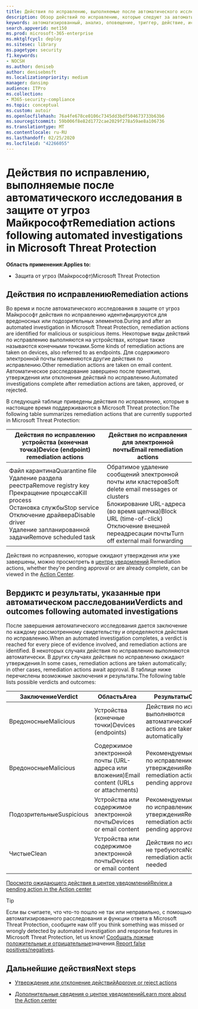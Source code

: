 ```yaml
---
title: Действия по исправлению, выполняемые после автоматического исследования в защите от угроз Майкрософт
description: Обзор действий по исправлению, которые следуют за автоматизированным расследованиям в защите от угроз Майкрософт
keywords: автоматизированный, анализ, оповещение, триггер, действие, исправление
search.appverid: met150
ms.prod: microsoft-365-enterprise
ms.mktglfcycl: deploy
ms.sitesec: library
ms.pagetype: security
f1.keywords:
- NOCSH
ms.author: deniseb
author: denisebmsft
ms.localizationpriority: medium
manager: dansimp
audience: ITPro
ms.collection:
- M365-security-compliance
ms.topic: conceptual
ms.custom: autoir
ms.openlocfilehash: 76a4fe678ce0106c7345dd3bdf504673733b63b6
ms.sourcegitcommit: 59b006f8e82d1772cae2029f278a59ae8a106736
ms.translationtype: MT
ms.contentlocale: ru-RU
ms.lasthandoff: 02/25/2020
ms.locfileid: "42266055"
---
```

# <a name="remediation-actions-following-automated-investigations-in-microsoft-threat-protection"></a><span data-ttu-id="d6f80-104">Действия по исправлению, выполняемые после автоматического исследования в защите от угроз Майкрософт</span><span class="sxs-lookup"><span data-stu-id="d6f80-104">Remediation actions following automated investigations in Microsoft Threat Protection</span></span>

<span data-ttu-id="d6f80-105">**Область применения:**</span><span class="sxs-lookup"><span data-stu-id="d6f80-105">**Applies to:**</span></span>
- <span data-ttu-id="d6f80-106">Защита от угроз (Майкрософт)</span><span class="sxs-lookup"><span data-stu-id="d6f80-106">Microsoft Threat Protection</span></span>


## <a name="remediation-actions"></a><span data-ttu-id="d6f80-107">Действия по исправлению</span><span class="sxs-lookup"><span data-stu-id="d6f80-107">Remediation actions</span></span>

<span data-ttu-id="d6f80-108">Во время и после автоматического исследования в защите от угроз Майкрософт действия по исправлению идентифицируются для вредоносных или подозрительных элементов.</span><span class="sxs-lookup"><span data-stu-id="d6f80-108">During and after an automated investigation in Microsoft Threat Protection, remediation actions are identified for malicious or suspicious items.</span></span> <span data-ttu-id="d6f80-109">Некоторые виды действий по исправлению выполняются на устройствах, которые также называются конечными точками.</span><span class="sxs-lookup"><span data-stu-id="d6f80-109">Some kinds of remediation actions are taken on devices, also referred to as endpoints.</span></span> <span data-ttu-id="d6f80-110">Для содержимого электронной почты применяются другие действия по исправлению.</span><span class="sxs-lookup"><span data-stu-id="d6f80-110">Other remediation actions are taken on email content.</span></span> <span data-ttu-id="d6f80-111">Автоматическое расследование завершено после принятия, утверждения или отклонения действий по исправлению.</span><span class="sxs-lookup"><span data-stu-id="d6f80-111">Automated investigations complete after remediation actions are taken, approved, or rejected.</span></span>

<span data-ttu-id="d6f80-112">В следующей таблице приведены действия по исправлению, которые в настоящее время поддерживаются в Microsoft Threat protection:</span><span class="sxs-lookup"><span data-stu-id="d6f80-112">The following table summarizes remediation actions that are currently supported in Microsoft Threat Protection:</span></span> 

|<span data-ttu-id="d6f80-113">Действия по исправлению устройства (конечная точка)</span><span class="sxs-lookup"><span data-stu-id="d6f80-113">Device (endpoint) remediation actions</span></span>  |<span data-ttu-id="d6f80-114">Действия по исправления для электронной почты</span><span class="sxs-lookup"><span data-stu-id="d6f80-114">Email remediation actions</span></span>  |
|---------|---------|
|<span data-ttu-id="d6f80-115">Файл карантина</span><span class="sxs-lookup"><span data-stu-id="d6f80-115">Quarantine file</span></span><br/><span data-ttu-id="d6f80-116">Удаление раздела реестра</span><span class="sxs-lookup"><span data-stu-id="d6f80-116">Remove registry key</span></span><br/><span data-ttu-id="d6f80-117">Прекращение процесса</span><span class="sxs-lookup"><span data-stu-id="d6f80-117">Kill process</span></span> <br/><span data-ttu-id="d6f80-118">Остановка службы</span><span class="sxs-lookup"><span data-stu-id="d6f80-118">Stop service</span></span> <br/><span data-ttu-id="d6f80-119">Отключение драйвера</span><span class="sxs-lookup"><span data-stu-id="d6f80-119">Disable driver</span></span> <br/><span data-ttu-id="d6f80-120">Удаление запланированной задачи</span><span class="sxs-lookup"><span data-stu-id="d6f80-120">Remove scheduled task</span></span>      |<span data-ttu-id="d6f80-121">Обратимое удаление сообщений электронной почты или кластеров</span><span class="sxs-lookup"><span data-stu-id="d6f80-121">Soft delete email messages or clusters</span></span><br/><span data-ttu-id="d6f80-122">Блокирование URL-адреса (во время щелчка)</span><span class="sxs-lookup"><span data-stu-id="d6f80-122">Block URL (time-of-click)</span></span><br/><span data-ttu-id="d6f80-123">Отключение внешней переадресации почты</span><span class="sxs-lookup"><span data-stu-id="d6f80-123">Turn off external mail forwarding</span></span>          |

<span data-ttu-id="d6f80-124">Действия по исправлению, которые ожидают утверждения или уже завершены, можно просмотреть в [центре уведомлений](https://docs.microsoft.com/microsoft-365/security/mtp/mtp-action-center).</span><span class="sxs-lookup"><span data-stu-id="d6f80-124">Remediation actions, whether they're pending approval or are already complete, can be viewed in the [Action Center](https://docs.microsoft.com/microsoft-365/security/mtp/mtp-action-center).</span></span>

## <a name="verdicts-and-outcomes-following-automated-investigations"></a><span data-ttu-id="d6f80-125">Вердиктс и результаты, указанные при автоматическом расследовании</span><span class="sxs-lookup"><span data-stu-id="d6f80-125">Verdicts and outcomes following automated investigations</span></span>

<span data-ttu-id="d6f80-126">После завершения автоматического исследования дается заключение по каждому рассмотренному свидетельству и определяются действия по исправлению.</span><span class="sxs-lookup"><span data-stu-id="d6f80-126">When an automated investigation completes, a verdict is reached for every piece of evidence involved, and remediation actions are identified.</span></span> <span data-ttu-id="d6f80-127">В некоторых случаях действия по исправлению выполняются автоматически. В других случаях действия по исправлению ожидают утверждения.</span><span class="sxs-lookup"><span data-stu-id="d6f80-127">In some cases, remediation actions are taken automatically; in other cases, remediation actions await approval.</span></span> <span data-ttu-id="d6f80-128">В таблице ниже перечислены возможные заключения и результаты.</span><span class="sxs-lookup"><span data-stu-id="d6f80-128">The following table lists possible verdicts and outcomes:</span></span>

|<span data-ttu-id="d6f80-129">Заключение</span><span class="sxs-lookup"><span data-stu-id="d6f80-129">Verdict</span></span>    |<span data-ttu-id="d6f80-130">Область</span><span class="sxs-lookup"><span data-stu-id="d6f80-130">Area</span></span>   |<span data-ttu-id="d6f80-131">Результаты</span><span class="sxs-lookup"><span data-stu-id="d6f80-131">Outcomes</span></span>|
|------|------|------|
|<span data-ttu-id="d6f80-132">Вредоносные</span><span class="sxs-lookup"><span data-stu-id="d6f80-132">Malicious</span></span>  |<span data-ttu-id="d6f80-133">Устройства (конечные точки)</span><span class="sxs-lookup"><span data-stu-id="d6f80-133">Devices (endpoints)</span></span>    |<span data-ttu-id="d6f80-134">Действия по исправлению выполняются автоматически</span><span class="sxs-lookup"><span data-stu-id="d6f80-134">Remediation actions are taken automatically</span></span>|
|<span data-ttu-id="d6f80-135">Вредоносные</span><span class="sxs-lookup"><span data-stu-id="d6f80-135">Malicious</span></span>  |<span data-ttu-id="d6f80-136">Содержимое электронной почты (URL-адреса или вложения)</span><span class="sxs-lookup"><span data-stu-id="d6f80-136">Email content (URLs or attachments)</span></span> | <span data-ttu-id="d6f80-137">Рекомендуемые действия по исправлению ожидают утверждения</span><span class="sxs-lookup"><span data-stu-id="d6f80-137">Recommended remediation actions are pending approval</span></span>|
|<span data-ttu-id="d6f80-138">Подозрительные</span><span class="sxs-lookup"><span data-stu-id="d6f80-138">Suspicious</span></span> |<span data-ttu-id="d6f80-139">Устройства или содержимое электронной почты</span><span class="sxs-lookup"><span data-stu-id="d6f80-139">Devices or email content</span></span> |<span data-ttu-id="d6f80-140">Рекомендуемые действия по исправлению ожидают утверждения</span><span class="sxs-lookup"><span data-stu-id="d6f80-140">Recommended remediation actions are pending approval</span></span>|
|<span data-ttu-id="d6f80-141">Чистые</span><span class="sxs-lookup"><span data-stu-id="d6f80-141">Clean</span></span>  |<span data-ttu-id="d6f80-142">Устройства или содержимое электронной почты</span><span class="sxs-lookup"><span data-stu-id="d6f80-142">Devices or email content</span></span>   |<span data-ttu-id="d6f80-143">Действия по исправлению не требуются</span><span class="sxs-lookup"><span data-stu-id="d6f80-143">No remediation actions are needed</span></span>|

[<span data-ttu-id="d6f80-144">Просмотр ожидающего действия в центре уведомлений</span><span class="sxs-lookup"><span data-stu-id="d6f80-144">Review a pending action in the Action center</span></span>](mtp-autoir-actions.md#review-a-pending-action-in-the-action-center)

> [!TIP]
> <span data-ttu-id="d6f80-145">Если вы считаете, что что-то пошло не так или неправильно, с помощью автоматизированного расследования и функции ответа в Microsoft Threat Protection, сообщите нам о!</span><span class="sxs-lookup"><span data-stu-id="d6f80-145">If you think something was missed or wrongly detected by automated investigation and response features in Microsoft Threat Protection, let us know!</span></span> <span data-ttu-id="d6f80-146">[Сообщать ложные положительные и отрицательные](mtp-autoir-report-false-positives-negatives.md)значения.</span><span class="sxs-lookup"><span data-stu-id="d6f80-146">[Report false positives/negatives](mtp-autoir-report-false-positives-negatives.md).</span></span>

## <a name="next-steps"></a><span data-ttu-id="d6f80-147">Дальнейшие действия</span><span class="sxs-lookup"><span data-stu-id="d6f80-147">Next steps</span></span>

- [<span data-ttu-id="d6f80-148">Утверждение или отклонение действий</span><span class="sxs-lookup"><span data-stu-id="d6f80-148">Approve or reject actions</span></span>](https://docs.microsoft.com/microsoft-365/security/mtp/mtp-autoir-actions)

- [<span data-ttu-id="d6f80-149">Дополнительные сведения о центре уведомлений</span><span class="sxs-lookup"><span data-stu-id="d6f80-149">Learn more about the Action center</span></span>](https://docs.microsoft.com/microsoft-365/security/mtp/mtp-action-center)
